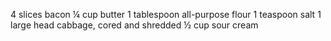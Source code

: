4 slices bacon
¼ cup butter
1 tablespoon all-purpose flour
1 teaspoon salt
1 large head cabbage, cored and shredded
½ cup sour cream